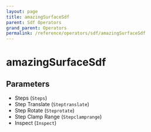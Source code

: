```yaml
---
layout: page
title: amazingSurfaceSdf
parent: Sdf Operators
grand_parent: Operators
permalink: /reference/operators/sdf/amazingSurfaceSdf
---
```


# amazingSurfaceSdf

## Parameters

* Steps (`Steps`)
* Step Translate (`Steptranslate`)
* Step Rotate (`Steprotate`)
* Step Clamp Range (`Stepclamprange`)
* Inspect (`Inspect`)
